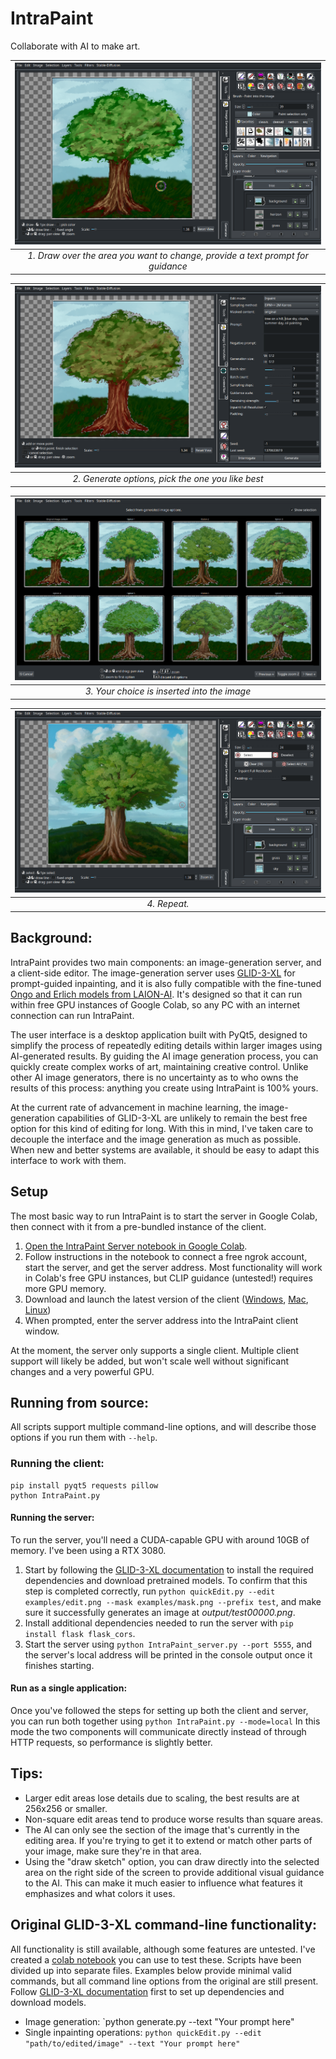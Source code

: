 # IntraPaint

Collaborate with AI to make art.

|                   ![example-1.png](./examples/example-1.png)                   | 
|:------------------------------------------------------------------------------:| 
| *1. Draw over the area you want to change, provide a text prompt for guidance* |

|    ![example-2.png](./examples/example-2.png)     | 
|:-------------------------------------------------:| 
| *2. Generate options, pick the one you like best* |

| ![example-3.png](./examples/example-3.png) | 
|:--:| 
| *3. Your choice is inserted into the image* |

| ![example-4.png](./examples/example-4.png) | 
|:------------------------------------------:| 
|                *4. Repeat.*                |

## Background:

IntraPaint provides two main components: an image-generation server, and a client-side editor. The image-generation server uses [GLID-3-XL](https://github.com/Jack000/glid-3-xl) for prompt-guided inpainting, and it is also fully compatible with the fine-tuned [Ongo and Erlich models from LAION-AI](https://github.com/LAION-AI/ldm-finetune). It's designed so that it can run within free GPU instances of Google Colab, so any PC with an internet connection can run IntraPaint. 

The user interface is a desktop application built with PyQt5, designed to simplify the process of repeatedly editing details within larger images using AI-generated results. By guiding the AI image generation process, you can quickly create complex works of art, maintaining creative control. Unlike other AI image generators, there is no uncertainty as to who owns the results of this process: anything you create using IntraPaint is 100% yours.

At the current rate of advancement in machine learning, the image-generation capabilities of GLID-3-XL are unlikely to remain the best free option for this kind of editing for long. With this in mind, I've taken care to decouple the interface and the image generation as much as possible. When new and better systems are available, it should be easy to adapt this interface to work with them.

## Setup

The most basic way to run IntraPaint is to start the server in Google Colab, then connect with it from a pre-bundled instance of the client. 

1. [Open the IntraPaint Server notebook in Google Colab](https://colab.research.google.com/github/centuryglass/IntraPaint/blob/colab-refactor/colabFiles/IntraPaint_colab_server.ipynb). 
2. Follow instructions in the notebook to connect a free ngrok account, start the server, and get the server address. Most functionality will work in Colab's free GPU instances, but CLIP guidance (untested!) requires more GPU memory.
3. Download and launch the latest version of the client ([Windows](https://github.com/centuryglass/IntraPaint/releases/download/v0.1.0/IntraPaint-windows.exe), [Mac](https://github.com/centuryglass/IntraPaint/releases/download/v0.1.0/IntraPaint-mac), [Linux](https://github.com/centuryglass/IntraPaint/releases/download/v0.1.0/IntraPaint-Linux.IntraPaint-Linux))
4. When prompted, enter the server address into the IntraPaint client window.

At the moment, the server only supports a single client. Multiple client support will likely be added, but won't scale well without significant changes and a very powerful GPU.

## Running from source:
All scripts support multiple command-line options, and will describe those options if you run them with `--help`.

### Running the client:
```
pip install pyqt5 requests pillow
python IntraPaint.py
```

#### Running the server:
To run the server, you'll need a CUDA-capable GPU with around 10GB of memory. I've been using a RTX 3080.

1. Start by following the [GLID-3-XL documentation](./GLID-3-XL-DOC.md) to install the required dependencies and download pretrained models. To confirm that this step is completed correctly, run `python quickEdit.py --edit examples/edit.png --mask examples/mask.png --prefix test`, and make sure it successfully generates an image at *output/test00000.png*.
2. Install additional dependencies needed to run the server with `pip install flask flask_cors`.
3. Start the server using `python IntraPaint_server.py --port 5555`, and the server's local address will be printed in the console output once it finishes starting.

#### Run as a single application:
Once you've followed the steps for setting up both the client and server, you can run both together using `python IntraPaint.py --mode=local` In this mode the two components will communicate directly instead of through HTTP requests, so performance is slightly better.

## Tips:
- Larger edit areas lose details due to scaling, the best results are at 256x256 or smaller.
- Non-square edit areas tend to produce worse results than square areas.
- The AI can only see the section of the image that's currently in the editing area. If you're trying to get it to extend or match other parts of your image, make sure they're in that area.
- Using the "draw sketch" option, you can draw directly into the selected area on the right side of the screen to provide additional visual guidance to the AI. This can make it much easier to influence what features it emphasizes and what colors it uses. 

## Original GLID-3-XL command-line functionality:
All functionality is still available, although some features are untested. I've created a [colab notebook](https://colab.research.google.com/github/centuryglass/IntraPaint/blob/colab-refactor/colabFiles/GLID_3_XL_testing.ipynb) you can use to test these. Scripts have been divided up into separate files. Examples below provide minimal valid commands, but all command line options from the original are still present. Follow [GLID-3-XL documentation](./GLID-3-XL-DOC.md) first to set up dependencies and download models.

- Image generation: `python generate.py --text "Your prompt here"
- Single inpainting operations: `python quickEdit.py --edit "path/to/edited/image" --text "Your prompt here"`
